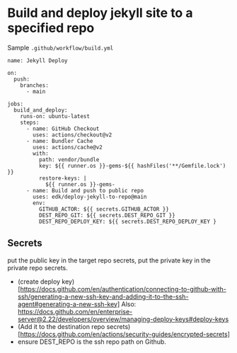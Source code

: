 
# Build and deploy jekyll site to a specified repo

Sample `.github/workflow/build.yml`
```
name: Jekyll Deploy

on:
  push:
    branches:
      - main

jobs:
  build_and_deploy:
    runs-on: ubuntu-latest
    steps:
      - name: GitHub Checkout
        uses: actions/checkout@v2
      - name: Bundler Cache
        uses: actions/cache@v2
        with:
          path: vendor/bundle
          key: ${{ runner.os }}-gems-${{ hashFiles('**/Gemfile.lock') }}
          restore-keys: |
            ${{ runner.os }}-gems-
      - name: Build and push to public repo
        uses: edk/deploy-jekyll-to-repo@main
        env:
          GITHUB_ACTOR: ${{ secrets.GITHUB_ACTOR }}
          DEST_REPO_GIT: ${{ secrets.DEST_REPO_GIT }}
          DEST_REPO_DEPLOY_KEY: ${{ secrets.DEST_REPO_DEPLOY_KEY }
```

## Secrets
put the public key in the target repo secrets, put the private key in the private repo secrets.
* (create deploy key)[https://docs.github.com/en/authentication/connecting-to-github-with-ssh/generating-a-new-ssh-key-and-adding-it-to-the-ssh-agent#generating-a-new-ssh-key]  Also: https://docs.github.com/en/enterprise-server@2.22/developers/overview/managing-deploy-keys#deploy-keys
* (Add it to the destination repo secrets)[https://docs.github.com/en/actions/security-guides/encrypted-secrets]
* ensure DEST_REPO is the ssh repo path on Github.